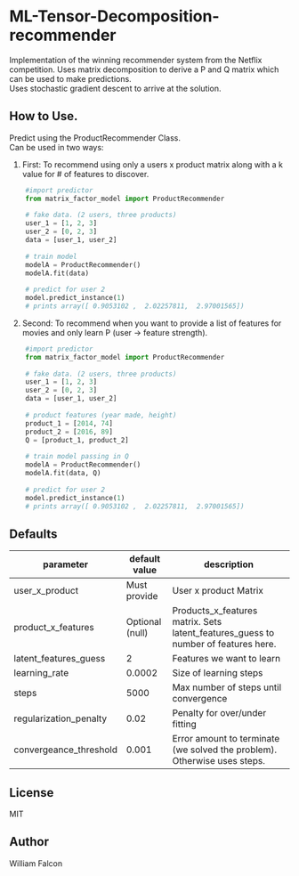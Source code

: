 # ML-Tensor-Decomposition-recommender
Implementation of the winning recommender system from the Netflix competition.
Uses matrix decomposition to derive a P and Q matrix which can be used to make predictions.  
Uses stochastic gradient descent to arrive at the solution.  

## How to Use.

Predict using the ProductRecommender Class.   
Can be used in two ways:   
   
1. First: To recommend using only a users x product matrix along with a k value for # of features to discover.   
```python
    #import predictor
    from matrix_factor_model import ProductRecommender
    
    # fake data. (2 users, three products)
    user_1 = [1, 2, 3]
    user_2 = [0, 2, 3]
    data = [user_1, user_2]
    
    # train model
    modelA = ProductRecommender()
    modelA.fit(data)
    
    # predict for user 2 
    model.predict_instance(1)
    # prints array([ 0.9053102 ,  2.02257811,  2.97001565])
```   
   
2. Second: To recommend when you want to provide a list of features for movies and only learn P (user -> feature strength).
```python
    #import predictor
    from matrix_factor_model import ProductRecommender
    
    # fake data. (2 users, three products)
    user_1 = [1, 2, 3]
    user_2 = [0, 2, 3]
    data = [user_1, user_2]
    
    # product features (year made, height)
    product_1 = [2014, 74]
    product_2 = [2016, 89]
    Q = [product_1, product_2]
    
    # train model passing in Q
    modelA = ProductRecommender()
    modelA.fit(data, Q)
    
    # predict for user 2 
    model.predict_instance(1)
    # prints array([ 0.9053102 ,  2.02257811,  2.97001565])
```   
   
## Defaults   
|parameter   |default value   |description   |
|---|---|---|
|user_x_product   |Must provide   |User x product Matrix   |
|product_x_features   |Optional (null)   |Products_x_features matrix. Sets latent_features_guess to number of features here. |
|latent_features_guess   |2   |Features we want to learn   |
|learning_rate   |0.0002   |Size of learning steps   |
|steps   |5000   |Max number of steps until convergence   |
|regularization_penalty   |0.02   |Penalty for over/under fitting   |
|convergeance_threshold   |0.001   |Error amount to terminate (we solved the problem). Otherwise uses steps.   |  
    
## License  
MIT  

## Author  
William Falcon  
